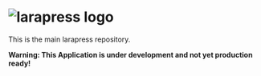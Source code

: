 ![larapress logo](https://raw.githubusercontent.com/larapress-cms/design/master/Logo/PNG/larapress-logo-greyscale.png)
=======

This is the main larapress repository.

__Warning: This Application is under development and not yet production ready!__